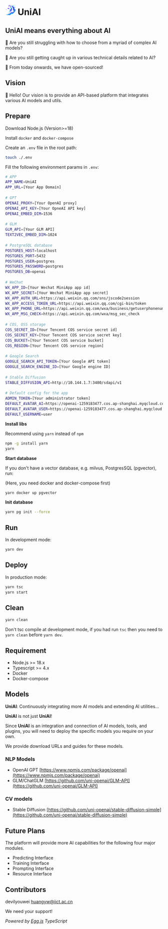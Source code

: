 <!-- @format -->

# <img src="./logo.png" width=33 height=33 /> UniAI

## UniAI means everything about AI

🤔 Are you still struggling with how to choose from a myriad of complex AI models?

🤔 Are you still getting caught up in various technical details related to AI?

🤗 From today onwards, we have open-sourced!

## Vision

🎯 Hello! Our vision is to provide an API-based platform that integrates various AI models and utils.

## Prepare

Download Node.js (Version>=18)

Install `docker` and `docker-compose`

Create an `.env` file in the root path:

```bash
touch ./.env
```

Fill the following environment params in `.env`:

```bash
# APP
APP_NAME=UniAI
APP_URL=[Your App Domain]

# GPT
OPENAI_PROXY=[Your OpenAI proxy]
OPENAI_API_KEY=[Your OpneAI API key]
OPENAI_EMBED_DIM=1536

# GLM
GLM_API=[Your GLM API]
TEXT2VEC_EMBED_DIM=1024

# PostgreSQL database
POSTGRES_HOST=localhost
POSTGRES_PORT=5432
POSTGRES_USER=postgres
POSTGRES_PASSWORD=postgres
POSTGRES_DB=openai

# WeChat
WX_APP_ID=[Your Wechat MiniApp app id]
WX_APP_SECRET=[Your Wechat MiniApp app secret]
WX_APP_AUTH_URL=https://api.weixin.qq.com/sns/jscode2session
WX_APP_ACCESS_TOKEN_URL=https://api.weixin.qq.com/cgi-bin/token
WX_APP_PHONE_URL=https://api.weixin.qq.com/wxa/business/getuserphonenumber
WX_APP_MSG_CHECK=https://api.weixin.qq.com/wxa/msg_sec_check

# COS, OSS storage
COS_SECRET_ID=[Your Tencent COS service secret id]
COS_SECRET_KEY=[Your Tencent COS service secret key]
COS_BUCKET=[Your Tencent COS service bucket]
COS_REGION=[Your Tencent COS service region]

# Google Search
GOOGLE_SEARCH_API_TOKEN=[Your Google API token]
GOOGLE_SEARCH_ENGINE_ID=[Your Google engine ID]

# Stable Diffusion
STABLE_DIFFUSION_API=http://10.144.1.7:3400/sdapi/v1

# Default config for the app
ADMIN_TOKEN=[Your administrator token]
DEFAULT_AVATAR_AI=https://openai-1259183477.cos.ap-shanghai.myqcloud.com/avatar-ai.png
DEFAULT_AVATAR_USER=https://openai-1259183477.cos.ap-shanghai.myqcloud.com/avatar-user.png
DEFAULT_USERNAME=user
```

**Install libs**

Recommend using `yarn` instead of `npm`

```bash
npm -g install yarn
yarn
```

**Start database**

If you don't have a vector database, e.g. milvus, PostgresSQL (pgvector), run:

(Here, you need docker and docker-compose first)

```bash
yarn docker up pgvector
```

**Init database**

```bash
yarn pg init --force
```

## Run

In development mode:

```bash
yarn dev
```

## Deploy

In production mode:

```bash
yarn tsc
yarn start
```

## Clean

```bash
yarn clean
```

Don't tsc compile at development mode, if you had run `tsc` then you need to `yarn clean` before `yarn dev`.

## Requirement

-   Node.js >= 18.x
-   Typescript >= 4.x
-   Docker
-   Docker-compose

## Models

**UniAI**: Continuously integrating more AI models and extending AI utilities...

**UniAI** is not just **UniAI**!

Since **UniAI** is an integration and connection of AI models, tools, and plugins, you will need to deploy the specific models you require on your own.

We provide download URLs and guides for these models.

### NLP Models

-   OpenAI GPT [https://www.npmjs.com/package/openai](https://www.npmjs.com/package/openai)
-   GLM/ChatGLM [https://github.com/uni-openai/GLM-API](https://github.com/uni-openai/GLM-API)

### CV models

-   Stable Diffusion [https://github.com/uni-openai/stable-diffusion-simple](https://github.com/uni-openai/stable-diffusion-simple)

## Future Plans

The platform will provide more AI capabilities for the following four major modules.

-   Predicting Interface
-   Training Interface
-   Prompting Interface
-   Resource Interface

## Contributors

devilyouwei <huangyw@iict.ac.cn>

We need your support!

_Powered by [Egg.js](https://www.eggjs.org/) TypeScript_
